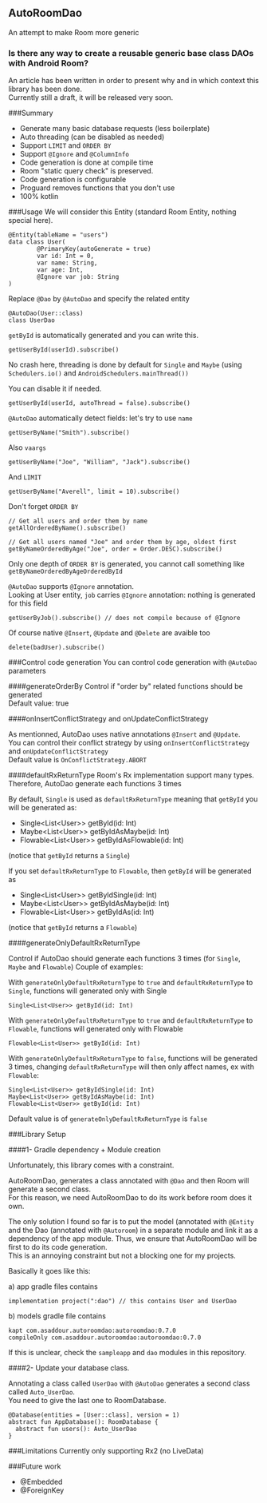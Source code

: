 ## AutoRoomDao
An attempt to make Room more generic

### Is there any way to create a reusable generic base class DAOs with Android Room?
An article has been written in order to present why and in which context this library has been done.  
Currently still a draft, it will be released very soon. 

###Summary 
- Generate many basic database requests (less boilerplate)
- Auto threading (can be disabled as needed)
- Support `LIMIT` and `ORDER BY`
- Support `@Ignore` and `@ColumnInfo` 
- Code generation is done at compile time
- Room "static query check" is preserved.
- Code generation is configurable
- Proguard removes functions that you don't use
- 100% kotlin

###Usage
We will consider this Entity (standard Room Entity, nothing special here).

```
@Entity(tableName = "users")
data class User(
        @PrimaryKey(autoGenerate = true)
        var id: Int = 0,
        var name: String,
        var age: Int,
        @Ignore var job: String
)
```

Replace `@Dao` by `@AutoDao` and specify the related entity
```
@AutoDao(User::class)
class UserDao
```

`getById` is automatically generated and you can write this.

```
getUserById(userId).subscribe()
```

No crash here, threading is done by default for `Single` and `Maybe` (using `Schedulers.io()` and `AndroidSchedulers.mainThread())`  

You can disable it if needed.

```
getUserById(userId, autoThread = false).subscribe()
```
 
`@AutoDao` automatically detect fields: let's try to use `name`  
```
getUserByName("Smith").subscribe()
```

Also `vaargs`
```
getUserByName("Joe", "William", "Jack").subscribe()
```

And `LIMIT`
```
getUserByName("Averell", limit = 10).subscribe()
```

Don't forget `ORDER BY`  

```
// Get all users and order them by name
getAllOrderedByName().subscribe()
  
// Get all users named "Joe" and order them by age, oldest first
getByNameOrderedByAge("Joe", order = Order.DESC).subscribe()
```

Only one depth of `ORDER BY` is generated, you cannot call something like `getByNameOrderedByAgeOrderedById`  

`@AutoDao` supports `@Ignore` annotation.  
Looking at User entity, `job` carries `@Ignore` annotation:  nothing is generated for this field  

```
getUserByJob().subscribe() // does not compile because of @Ignore
```

Of course native `@Insert`, `@Update` and `@Delete` are avaible too
```
delete(badUser).subscribe()
```

###Control code generation
You can control code generation with `@AutoDao` parameters
 
####generateOrderBy
Control if "order by" related functions should be generated  
Default value: true

####onInsertConflictStrategy and onUpdateConflictStrategy

As mentionned, AutoDao uses native annotations `@Insert` and `@Update`.  
You can control their conflict strategy by using `onInsertConflictStrategy` and `onUpdateConflictStrategy`  
Default value is `OnConflictStrategy.ABORT`


####defaultRxReturnType
Room's Rx implementation support many types.  
Therefore, AutoDao generate each functions 3 times  

By default, `Single` is used as `defaultRxReturnType` meaning that `getById` you will be generated as: 
- Single\<List\<User>> getById(id: Int)
- Maybe\<List\<User>> getByIdAsMaybe(id: Int)
- Flowable\<List\<User>> getByIdAsFlowable(id: Int)  

(notice that `getById` returns a `Single`)
  
If you set `defaultRxReturnType` to `Flowable`, then `getById` will be generated as
- Single\<List\<User>> getByIdSingle(id: Int)
- Maybe\<List\<User>> getByIdAsMaybe(id: Int)
- Flowable\<List\<User>> getByIdAs(id: Int) 

(notice that `getById` returns a `Flowable`)

   
####generateOnlyDefaultRxReturnType

Control if AutoDao should generate each functions 3 times (for `Single`, `Maybe` and `Flowable`)
Couple of examples:

With `generateOnlyDefaultRxReturnType` to `true` and `defaultRxReturnType` to `Single`, functions will generated only with Single
```
Single<List<User>> getById(id: Int)
```
 
With `generateOnlyDefaultRxReturnType` to `true` and `defaultRxReturnType` to `Flowable`, functions will generated only with Flowable
```
Flowable<List<User>> getById(id: Int)
```

With `generateOnlyDefaultRxReturnType` to `false`, functions will be generated 3 times, changing `defaultRxReturnType` will then only affect names, ex with `Flowable`:
```
Single<List<User>> getByIdSingle(id: Int)
Maybe<List<User>> getByIdAsMaybe(id: Int)
Flowable<List<User>> getById(id: Int)
``` 

Default value is of `generateOnlyDefaultRxReturnType` is `false`



###Library Setup

####1- Gradle dependency + Module creation

Unfortunately, this library comes with a constraint.  

AutoRoomDao, generates a class annotated with `@Dao` and then Room will generate a second class.  
For this reason, we need AutoRoomDao to do its work before room does it own.  

The only solution I found so far is to put the model (annotated with `@Entity` and the Dao (annotated with `@Autoroom`) in a separate module and link it as a dependency of the app module. Thus, we ensure that AutoRoomDao will be first to do its code generation.  
This is an annoying constraint but not a blocking one for my projects.  

Basically it goes like this:  

a) app gradle files contains 
```
implementation project(":dao") // this contains User and UserDao
```  

b) models gradle file contains  
```
kapt com.asaddour.autoroomdao:autoroomdao:0.7.0
compileOnly com.asaddour.autoroomdao:autoroomdao:0.7.0
```

If this is unclear, check the `sampleapp` and `dao` modules in this repository.

####2- Update your database class.

Annotating a class called `UserDao` with `@AutoDao` generates a second class called `Auto_UserDao`.  
You need to give the last one to RoomDatabase.
```
@Database(entities = [User::class], version = 1)
abstract fun AppDatabase(): RoomDatabase {
  abstract fun users(): Auto_UserDao
}
```

###Limitations
Currently only supporting Rx2 (no LiveData)

###Future work
- @Embedded
- @ForeignKey